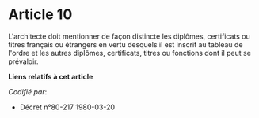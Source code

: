# Article 10

L'architecte doit mentionner de façon distincte les diplômes, certificats ou titres français ou étrangers en vertu desquels
il est inscrit au tableau de l'ordre et les autres diplômes, certificats, titres ou fonctions dont il peut se prévaloir.

**Liens relatifs à cet article**

_Codifié par_:

  - Décret n°80-217 1980-03-20

